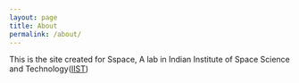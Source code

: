 ```yaml
---
layout: page
title: About
permalink: /about/
---
```


This is the site created for Sspace, A lab in Indian Institute of Space Science and Technology([IIST](https://iist.ac.in))

